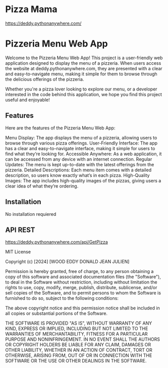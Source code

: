 # Pizza Mama 
https://deddy.pythonanywhere.com/
# Pizzeria Menu Web App

Welcome to the Pizzeria Menu Web App! This project is a user-friendly web application designed to display the menu of a pizzeria. When users access the website at deddy.pythonanywhere.com, they are presented with a clear and easy-to-navigate menu, making it simple for them to browse through the delicious offerings of the pizzeria.

Whether you're a pizza lover looking to explore our menu, or a developer interested in the code behind this application, we hope you find this project useful and enjoyable!

## Features

Here are the features of the Pizzeria Menu Web App:

Menu Display: The app displays the menu of a pizzeria, allowing users to browse through various pizza offerings.
User-Friendly Interface: The app has a clear and easy-to-navigate interface, making it simple for users to find what they’re looking for.
Accessible Anywhere: As a web application, it can be accessed from any device with an internet connection.
Regular Updates: The menu is kept up-to-date with the latest offerings from the pizzeria.
Detailed Descriptions: Each menu item comes with a detailed description, so users know exactly what’s in each pizza.
High-Quality Images: The app includes high-quality images of the pizzas, giving users a clear idea of what they’re ordering.

## Installation

No installation requiered

## API REST

https://deddy.pythonanywhere.com/api/GetPizza

MIT License

Copyright (c) [2024] [WOOD EDDY DONALD JEAN JULIEN]

Permission is hereby granted, free of charge, to any person obtaining a copy
of this software and associated documentation files (the "Software"), to deal
in the Software without restriction, including without limitation the rights
to use, copy, modify, merge, publish, distribute, sublicense, and/or sell
copies of the Software, and to permit persons to whom the Software is
furnished to do so, subject to the following conditions:

The above copyright notice and this permission notice shall be included in all
copies or substantial portions of the Software.

THE SOFTWARE IS PROVIDED "AS IS", WITHOUT WARRANTY OF ANY KIND, EXPRESS OR
IMPLIED, INCLUDING BUT NOT LIMITED TO THE WARRANTIES OF MERCHANTABILITY,
FITNESS FOR A PARTICULAR PURPOSE AND NONINFRINGEMENT. IN NO EVENT SHALL THE
AUTHORS OR COPYRIGHT HOLDERS BE LIABLE FOR ANY CLAIM, DAMAGES OR OTHER
LIABILITY, WHETHER IN AN ACTION OF CONTRACT, TORT OR OTHERWISE, ARISING FROM,
OUT OF OR IN CONNECTION WITH THE SOFTWARE OR THE USE OR OTHER DEALINGS IN THE
SOFTWARE.


